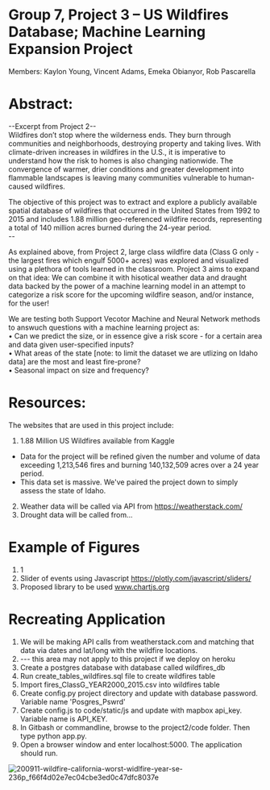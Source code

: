 
# Group 7, Project 3 – US Wildfires Database; Machine Learning Expansion Project <br/>
Members: Kaylon Young, Vincent Adams, Emeka Obianyor, Rob Pascarella

# Abstract:<br/>
--Excerpt from Project 2-- <br/>
Wildfires don’t stop where the wilderness ends. They burn through communities and neighborhoods, destroying property and taking lives. With climate-driven increases in wildfires in the U.S., it is imperative to understand how the risk to homes is also changing nationwide. The convergence of warmer, drier conditions and greater development into flammable landscapes is leaving many communities vulnerable to human-caused wildfires. <br/>

The objective of this project was to extract and explore a publicly available spatial database of wildfires that occurred in the United States from 1992 to 2015 and includes 1.88 million geo-referenced wildfire records, representing a total of 140 million acres burned during the 24-year period. <br/>
-- <br/>

As explained above, from Project 2, large class wildfire data (Class G only - the largest fires which engulf 5000+ acres) was explored and visualized using a plethora of tools learned in the classroom.  Project 3 aims to expand on that idea: We can combine it with hisotical weather data and draught data backed by the power of a machine learning model in an attempt to categorize a risk score for the upcoming wildfire season, and/or instance, for the user! <br/>

We are testing both Support Vecotor Machine and Neural Network methods to answuch questions with a machine learning project as: <br/>
•	Can we predict the size, or in essence give a risk score - for a certain area and data given user-specified inputs?<br/>
•	What areas of the state [note: to limit the dataset we are utlizing on Idaho data] are the most and least fire-prone?<br/>
•	Seasonal impact on size and frequency? <br/>

# Resources:<br/>
The websites that are used in this project include: <br/>
1.	1.88 Million US Wildfires available from Kaggle <br/>
- Data for the project will be refined given the number and volume of data exceeding 1,213,546 fires and burning 140,132,509 acres over a 24 year period. <br/>
- This data set is massive.  We've paired the project down to simply assess the state of Idaho. <br/>
2.  Weather data will be called via API from https://weatherstack.com/ <br/>
3.  Drought data will be called from...

# Example of Figures<br/>
1. 1 <br/>
4. Slider of events using Javascript https://plotly.com/javascript/sliders/ <br/>
5. Proposed library to be used www.chartjs.org <br/>

# Recreating Application
1. We will be making API calls from weatherstack.com and matching that data via dates and lat/long with the wildfire locations. 
1. --- this area may not apply to this project if we deploy on heroku
1. Create a postgres database with database called wildfires_db
2. Run create_tables_wildfires.sql file to create wildfires table
3. Import fires_ClassG_YEAR2000_2015.csv into wildfires table
4. Create config.py project directory and update with database password.  Variable name 'Posgres_Pswrd'
5. Create config.js to code/static/js and update with mapbox api_key. Variable name is API_KEY.
6. In Gitbash or commandline, browse to the project2/code folder.  Then type python app.py.
7. Open a browser window and enter localhost:5000.  The application should run.


![200911-wildfire-california-worst-widlfire-year-se-236p_f66f4d02e7ec04cbe3ed0c47dfc8037e](https://user-images.githubusercontent.com/58762374/105122573-134acf80-5a9c-11eb-8257-96803a88f7e2.jpg)


